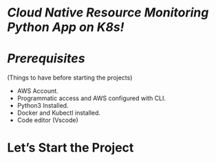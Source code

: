 # *Cloud Native Resource Monitoring Python App on K8s!*
# *Prerequisites*
(Things to have before starting the projects)

- AWS Account.
- Programmatic access and AWS configured with CLI.
- Python3 Installed.
- Docker and Kubectl installed.
- Code editor (Vscode)

# Let’s Start the Project 
